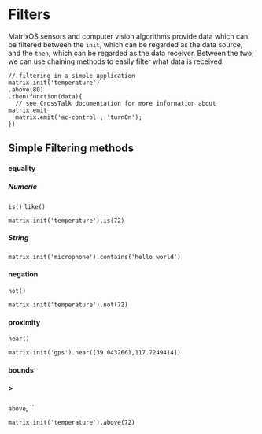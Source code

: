 # Filters

MatrixOS sensors and computer vision algorithms provide data which can be filtered between the `init`, which can be regarded as the data source, and the `then`, which can be regarded as the data receiver. Between the two, we can use chaining methods to easily filter what data is received.

```
// filtering in a simple application
matrix.init('temperature')
.above(80)
.then(function(data){
  // see CrossTalk documentation for more information about matrix.emit
  matrix.emit('ac-control', 'turnOn');
})
```

## Simple Filtering methods

#### equality

##### Numeric
`is()` `like()`
```
matrix.init('temperature').is(72)
```

##### String
```
matrix.init('microphone').contains('hello world')
```

#### negation
`not()`
```
matrix.init('temperature').not(72)
```

#### proximity
`near()`
```
matrix.init('gps').near([39.0432661,117.7249414])
```

#### bounds
##### >
`above`, ``
```
matrix.init('temperature').above(72)
```
